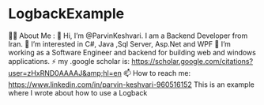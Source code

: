 # LogbackExample
👩‍💻 About Me : 👋 Hi, I’m @ParvinKeshvari. I am a Backend Developer from Iran.  👀 I’m interested in C#, Java ,Sql Server, Asp.Net and WPF  🔭 I’m working as a Software Engineer and backend for building web and windows applications.  ⚡ my .google scholar is: https://scholar.google.com/citations?user=zHxRND0AAAAJ&amp;hl=en  📫 How to reach me: https://www.linkedin.com/in/parvin-keshvari-960516152  This is an example where I wrote about how to use a Logback
